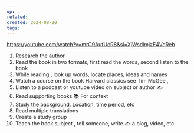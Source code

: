 ```yaml
---
up: 
related: 
created: 2024-08-20
tags:
---
```

https://youtube.com/watch?v=mrC9AufUcR8&si=XjWsdlmjzF4VqReb

1. Research the author
2. Read the book in two formats, first read the words, second listen to the book
3. While reading , look up words, locate places, ideas and names
4. Watch a course on the book Harvard classics see Tim McGee , 
5. Listen to a podcast or youtube video on subject or author ✍️ 
6. Read supporting books 📚  For context
7. Study the background. Location, time period, etc
8. Read multiple translations
9. Create a study group
10. Teach the book subject , tell someone, write ✍️ a blog, video, etc